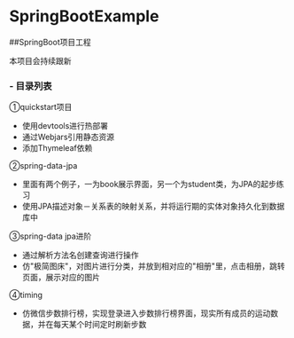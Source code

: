 # SpringBootExample

##SpringBoot项目工程

本项目会持续跟新

### - 目录列表

①quickstart项目
- 使用devtools进行热部署
- 通过Webjars引用静态资源
- 添加Thymeleaf依赖

②spring-data-jpa

- 里面有两个例子，一为book展示界面，另一个为student类，为JPA的起步练习
- 使用JPA描述对象－关系表的映射关系，并将运行期的实体对象持久化到数据库中


③spring-data jpa进阶

- 通过解析方法名创建查询进行操作
- 仿"极简图床"，对图片进行分类，并放到相对应的"相册"里，点击相册，跳转页面，展示对应的图片

④timing

- 仿微信步数排行榜，实现登录进入步数排行榜界面，现实所有成员的运动数据，并在每天某个时间定时刷新步数
